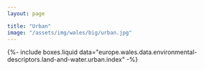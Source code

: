 ```yaml
---
layout: page

title: "Urban"
image: "/assets/img/wales/big/urban.jpg"
---
```


{%-
include boxes.liquid
data="europe.wales.data.environmental-descriptors.land-and-water.urban.index"
-%}
